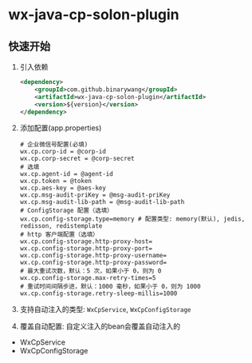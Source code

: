 # wx-java-cp-solon-plugin

## 快速开始

1. 引入依赖
    ```xml
    <dependency>
        <groupId>com.github.binarywang</groupId>
        <artifactId>wx-java-cp-solon-plugin</artifactId>
        <version>${version}</version>
    </dependency>
    ```
2. 添加配置(app.properties)
    ```properties
    # 企业微信号配置(必填)
    wx.cp.corp-id = @corp-id
    wx.cp.corp-secret = @corp-secret
    # 选填
    wx.cp.agent-id = @agent-id
    wx.cp.token = @token
    wx.cp.aes-key = @aes-key
    wx.cp.msg-audit-priKey = @msg-audit-priKey
    wx.cp.msg-audit-lib-path = @msg-audit-lib-path
    # ConfigStorage 配置（选填）
    wx.cp.config-storage.type=memory # 配置类型: memory(默认), jedis, redisson, redistemplate
    # http 客户端配置（选填）
    wx.cp.config-storage.http-proxy-host=
    wx.cp.config-storage.http-proxy-port=
    wx.cp.config-storage.http-proxy-username=
    wx.cp.config-storage.http-proxy-password=
    # 最大重试次数，默认：5 次，如果小于 0，则为 0
    wx.cp.config-storage.max-retry-times=5
    # 重试时间间隔步进，默认：1000 毫秒，如果小于 0，则为 1000
    wx.cp.config-storage.retry-sleep-millis=1000
    ```
3. 支持自动注入的类型: `WxCpService`, `WxCpConfigStorage`

4. 覆盖自动配置: 自定义注入的bean会覆盖自动注入的

- WxCpService
- WxCpConfigStorage
